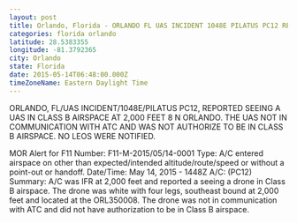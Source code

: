 ```yaml
---
layout: post
title: Orlando, Florida - ORLANDO FL UAS INCIDENT 1048E PILATUS PC12 REPORTED SEEING A UAS IN CLASS B AIRSPACE
categories: florida orlando
latitude: 28.5383355
longitude: -81.3792365
city: Orlando
state: Florida
date: 2015-05-14T06:48:00.000Z
timeZoneName: Eastern Daylight Time
---
```


ORLANDO, FL/UAS INCIDENT/1048E/PILATUS PC12, REPORTED SEEING A UAS IN CLASS B AIRSPACE AT 2,000 FEET 8 N ORLANDO. THE UAS NOT IN COMMUNICATION WITH ATC AND WAS NOT AUTHORIZE TO BE IN CLASS B AIRSPACE. NO LEOS WERE NOTIFIED.  

MOR Alert for F11
Number: F11-M-2015/05/14-0001
Type: A/C entered airspace on other than expected/intended altitude/route/speed or without a point-out or handoff.
Date/Time: May 14, 2015 - 1448Z
A/C: (PC12)
Summary: A/C was IFR at 2,000 feet and reported a seeing a drone in Class B airspace. The drone was white with four legs, southeast bound at 2,000 feet and located at the ORL350008. The drone was not in communication with ATC and did not have authorization to be in Class B airspace. 
